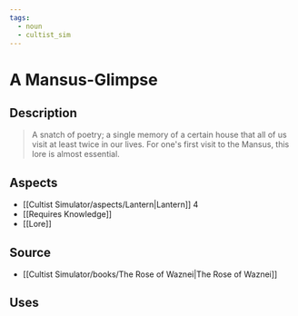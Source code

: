 ```yaml
---
tags:
  - noun
  - cultist_sim
---
```


# A Mansus-Glimpse

## Description

> A snatch of poetry; a single memory of a certain house that all of us visit at least twice in our lives. For one's first visit to the Mansus, this lore is almost essential. 

## Aspects
- [[Cultist Simulator/aspects/Lantern|Lantern]] 4
- [[Requires Knowledge]]
- [[Lore]]
## Source
- [[Cultist Simulator/books/The Rose of Waznei|The Rose of Waznei]]
## Uses